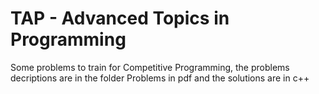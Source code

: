 # TAP - Advanced Topics in Programming

Some problems to train for Competitive Programming, the problems decriptions are in the folder Problems in pdf and the solutions are in c++ 
